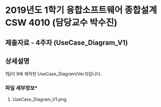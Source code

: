 # 2019년도 1학기 융합소프트웨어 종합설계 CSW 4010 (담당교수 박수진)

## 제출자료 - 4주차 (UseCase_Diagram_V1)

## 상세설명

1팀이 9에 제작한 UseCase_Diagram(Ver.1)입니다.

### 파일 세부정보\*

1. UseCase_Diagram_V1.png
